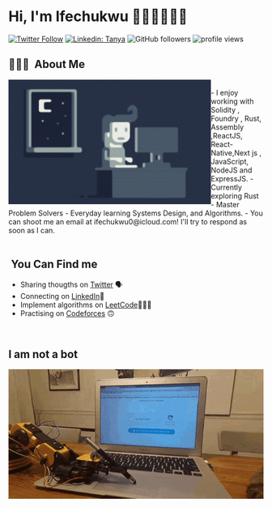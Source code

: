 # Hi, I'm Ifechukwu  👨🏾‍💻👨🏾‍💻
[![Twitter Follow](https://img.shields.io/twitter/follow/dev_dahniel?label=Follow)](https://twitter.com/intent/follow?screen_name=dev_dahniel)
[![Linkedin: Tanya](https://img.shields.io/badge/-Daniel-blue?style=flat-square&logo=Linkedin&logoColor=white&link=https://www.linkedin.com/in/daniel-ifechukwu/)](https://www.linkedin.com/in/daniel-ifechukwu/)
![GitHub followers](https://img.shields.io/github/followers/Ifechukwudaniel?label=Follow&style=social)
<img alt = "profile views" src="https://komarev.com/ghpvc/?username=Ifechukwudaniel&color=brightgreen">  


## 👨🏻‍💻 &nbsp;About Me

<img alt="Night Coding" width=400 src="https://raw.githubusercontent.com/AVS1508/AVS1508/master/assets/Night-Coding.gif" align="left"/>

<br/>
 - I enjoy working with Solidity , Foundry , Rust, Assembly ,ReactJS, React-Native,Next js , JavaScript, NodeJS and ExpressJS. 
 - Currently exploring Rust
 - Master Problem Solvers
 - Everyday learning  Systems Design, and Algorithms.
 - You can shoot me an email at ifechukwu0@icloud.com! I'll try to respond as soon as I can.

<br/>
<br/>

## &nbsp;You Can Find me 
- Sharing thougths on <a href="https://twitter.com/dandynamicx"> Twitter</a> 🗣
- Connecting on  <a href="https://www.linkedin.com/in/daniel-ifechukwu/">LinkedIn</a>🤝
- Implement  algorithms  on <a href="https://www.leetcode.com/danielApi/">LeetCode</a>👨🏾‍💻
- Practising on <a href="https://www.codeforces.com/profile/danielApi/">Codeforces</a> 🙃


<br/>

## I am not a bot
<img alt="Not A bot " src="https://raw.githubusercontent.com/Ifechukwudaniel/Ifechukwudaniel/main/im-not-robot.gif" align="left"/>
